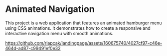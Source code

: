 <h1>Animated Navigation</h1>
This project is a web application that features an animated hamburger menu using CSS animations. It demonstrates how to create a responsive and interactive navigation menu with smooth animations.

https://github.com/rlapcak/landingpage/assets/160675740/4027cf97-c46e-464d-ad87-c99491ef0e32

